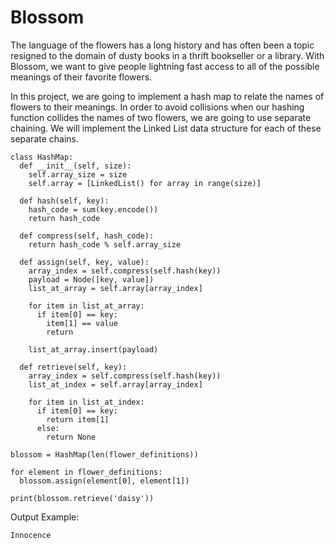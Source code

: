 # Blossom

The language of the flowers has a long history and has often been a topic resigned to the domain of dusty books in a thrift bookseller or a library. With Blossom, we want to give people lightning fast access to all of the possible meanings of their favorite flowers.

In this project, we are going to implement a hash map to relate the names of flowers to their meanings. In order to avoid collisions when our hashing function collides the names of two flowers, we are going to use separate chaining. We will implement the Linked List data structure for each of these separate chains.

```
class HashMap:
  def __init__(self, size):
    self.array_size = size
    self.array = [LinkedList() for array in range(size)]

  def hash(self, key):
    hash_code = sum(key.encode())
    return hash_code

  def compress(self, hash_code):
    return hash_code % self.array_size

  def assign(self, key, value):
    array_index = self.compress(self.hash(key))
    payload = Node([key, value])
    list_at_array = self.array[array_index]

    for item in list_at_array:
      if item[0] == key:
        item[1] == value
        return

    list_at_array.insert(payload)

  def retrieve(self, key):
    array_index = self.compress(self.hash(key))
    list_at_index = self.array[array_index]

    for item in list_at_index:
      if item[0] == key:
        return item[1]
      else:
        return None

blossom = HashMap(len(flower_definitions))

for element in flower_definitions:
  blossom.assign(element[0], element[1])

print(blossom.retrieve('daisy'))
```

Output Example:

```
Innocence
```

